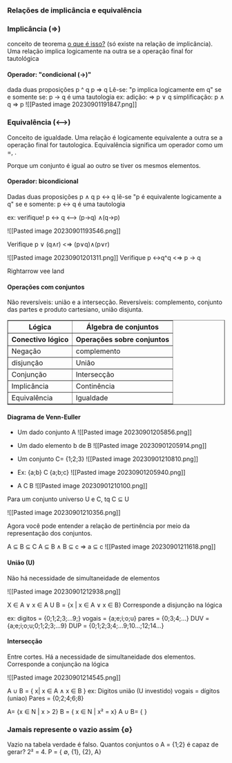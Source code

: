 ### Relações de implicância e equivalência

### Implicância ($\Rightarrow$) 
conceito de teorema [o que é isso?](https://piazza.com/class_profile/get_resource/h9vrn1qe5ig6i/hcn7d17z6vf4cq) (só existe na relação de implicância). Uma relação implica logicamente na outra se a operação final for tautológica
#### Operador: "condicional ($\rightarrow$)"
dada duas proposições p ^ q
p $\Rightarrow$ q
Lê-se: "p implica logicamente em q"
se e somente se:
p -> q é uma tautologia
ex: adição: $\Rightarrow$ p $\vee$ q
simplificação: p $\land$ q $\Rightarrow$ p
![[Pasted image 20230901191847.png]]

### Equivalência (<-->)
Conceito de igualdade. Uma relação é logicamente equivalente a outra se a operação final for tautologica. Equivalência significa um operador como um =, .

Porque um conjunto é igual ao outro se tiver os mesmos elementos. 
#### Operador: bicondicional 
Dadas duas proposições p $\land$ q
p <-> q
lê-se "p é equivalente logicamente a q"
se e somente: 
p <-> q é uma tautologia 

ex: verifique!
p <-> q <--> (p->q) $\land$(q->p) 

![[Pasted image 20230901193546.png]]


Verifique p $\vee$ (q$\land$r) <$\Rightarrow$  (p$\vee$q)$\land$(p$\vee$r)

![[Pasted image 20230901201311.png]]
Verifique p <->q^q <$\Rightarrow$ p -> q


Rightarrow vee land

#### Operações com conjuntos

Não reversíveis: união e a intersecção.
Reversíveis: complemento, conjunto das partes e produto cartesiano, união disjunta. 

<table border="1"> 
<tr> 
	<th> Lógica </th>
	<th> Álgebra de conjuntos </th>
</tr>
<tr> 
	<th> Conectivo lógico </th>
	<th> Operações sobre conjuntos</th>
</tr>
<tr> 
	<td> Negação</td>
	<td> complemento</td>
</tr>
<tr> 
	<td> disjunção</td>
	<td> União </td>
</tr>
<tr> 
	<td> Conjunção </td>
	<td> Intersecção </td>
</tr>
<tr> 
	<td> Implicância </td>
	<td> Continência </td>
</tr>
<tr>
	<td> Equivalência</td>
	<td> Igualdade </td>
</tr>
</table>

#### Diagrama de Venn-Euller

* Um dado conjunto A
![[Pasted image 20230901205856.png]]

* Um dado elemento b de B
![[Pasted image 20230901205914.png]]

* Um conjunto C= {1;2;3}
![[Pasted image 20230901210810.png]]

* Ex: {a;b} C {a;b;c} 
![[Pasted image 20230901205940.png]]

- A C B
![[Pasted image 20230901210100.png]]

Para um conjunto universo U e C, tq C ⊆ U

![[Pasted image 20230901210356.png]]

Agora você pode entender a relação de pertinência por meio da representação dos conjuntos.

A ⊆ B ⊆ C
A ⊆ B $\land$ B ⊆ c
=> a ⊆ c
![[Pasted image 20230901211618.png]]

#### União (U)
Não há necessidade de simultaneidade de elementos 

![[Pasted image 20230901212938.png]]

X $\in$ A $\vee$  x $\in$
A U B = {x | x $\in$ A $\vee$ x $\in$ B}
Corresponde a disjunção na lógica

ex: digitos = {0;1;2;3;...9;}
vogais = {a;e;i;o;u}
pares = {0;3;4;...}
DUV = {a;e;i;o;u;0;1;2;3;...9}
DUP = {0;1;2;3;4;...9;10...;12;14...}

#### Intersecção
Entre cortes. Há a necessidade de simultaneidade dos elementos. Corresponde a conjunção na lógica

![[Pasted image 20230901214545.png]]

A $\cup$  B = { x| x $\in$ A $\land$ x $\in$ B }
ex: Digitos união (U investido) vogais = 
dígitos (uniao) Pares = {0;2;4;6;8}

A= {x $\in$ N | x > 2}
B = { x $\in$ N | x² = x}
A $\cup$ B= { }

### Jamais represente o vazio assim {$\emptyset$}
Vazio na tabela verdade é falso. 
Quantos conjuntos o A = {1;2} é capaz de gerar? 2² = 4. 
P = { $\emptyset$, {1}, {2}, A}
